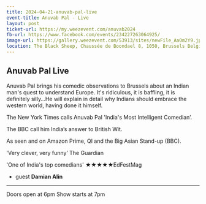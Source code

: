 ```yaml
---
title: 2024-04-21-anuvab-pal-live
event-title: Anuvab Pal - Live
layout: post
ticket-url: https://my.weezevent.com/anuvab2024
fb-url: https://www.facebook.com/events/234227263064925/
image-url: https://gallery.weezevent.com/53913/sites/newFile_AaOm2Y9.jpeg
location: The Black Sheep, Chaussée de Boondael 8, 1050, Brussels Belgium
---
```

<h2>Anuvab Pal Live</h2>

Anuvab Pal brings his comedic observations to Brussels about an Indian man's quest to understand Europe. It's ridiculous, it is baffling, it is definitely silly…He will explain in detail why Indians should embrace the western world, having done it himself.  

The New York Times calls Anuvab Pal 'India's Most Intelligent Comedian’. 

The BBC call him India’s answer to British Wit. 

As seen and on Amazon Prime, QI and the Big Asian Stand-up (BBC).

'Very clever, very funny’ The Guardian

'One of India's top comedians' <span>★★★★</span><span>★</span>EdFestMag

+ guest <strong>Damian Alin</strong>

<hr />
Doors open at 6pm  
Show starts at 7pm

